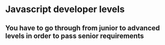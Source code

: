 # Javascript developer levels

## You have to go through from junior to advanced levels in order to pass senior requirements
